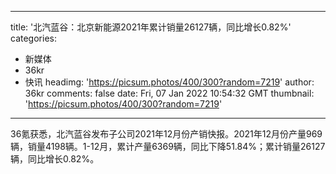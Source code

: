 
---
title: '北汽蓝谷：北京新能源2021年累计销量26127辆，同比增长0.82%'
categories: 
 - 新媒体
 - 36kr
 - 快讯
headimg: 'https://picsum.photos/400/300?random=7219'
author: 36kr
comments: false
date: Fri, 07 Jan 2022 10:54:32 GMT
thumbnail: 'https://picsum.photos/400/300?random=7219'
---

<div>   
36氪获悉，北汽蓝谷发布子公司2021年12月份产销快报。2021年12月份产量969辆，销量4198辆。1-12月，累计产量6369辆，同比下降51.84%；累计销量26127辆，同比增长0.82%。  
</div>
            